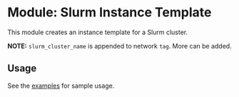 # Module: Slurm Instance Template

This module creates an instance template for a Slurm cluster.

**NOTE:** `slurm_cluster_name` is appended to network `tag`. More can be added.

## Usage

See the [examples](../../examples/slurm_instance_template) for sample usage.
